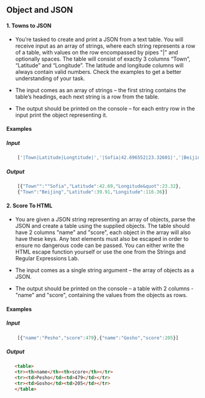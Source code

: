 ## Object and JSON 

#### 1. Towns to JSON

* You’re tasked to create and print a JSON from a text table. You will receive input as an array of strings, where each
string represents a row of a table, with values on the row encompassed by pipes &quot;|&quot; and optionally spaces. The
table will consist of exactly 3 columns “Town”, “Latitude” and “Longitude”. The latitude and longitude columns will
always contain valid numbers. Check the examples to get a better understanding of your task.

* The input comes as an array of strings – the first string contains the table’s headings, each next string is a row from
the table.

* The output should be printed on the console – for each entry row in the input print the object representing it.

#### Examples 

##### Input

```javascript
    ['|Town|Latitude|Longtitude|','|Sofia|42.696552|23.32601|','|Beijing|39.913818|116.363625']
```
##### Output

```javascript
    [{"Town"":""Sofia","Latitude":42.69,"Longitude&quot":23.32},
    {"Town":"Beijing","Latitude":39.91,"Longitude":116.36}]
```

#### 2. Score To HTML 

* You are given a JSON string representing an array of objects, parse the JSON and create a table using the supplied
objects. The table should have 2 columns &quot;name&quot; and &quot;score&quot;, each object in the array will also have these keys.
Any text elements must also be escaped in order to ensure no dangerous code can be passed.
You can either write the HTML escape function yourself or use the one from the Strings and Regular Expressions Lab.

* The input comes as a single string argument – the array of objects as a JSON.

* The output should be printed on the console – a table with 2 columns - &quot;name&quot; and &quot;score&quot;, containing the values
from the objects as rows.

#### Examples

##### Input

```javascript
    [{"name":"Pesho","score":479},{"name":"Gosho","score":205}]
``` 

##### Output
```html
   <table>
   <tr><th>name</th><th>score</th></tr>
   <tr><td>Pesho</td><td>479</td></tr>
   <tr><td>Gosho</td><td>205</td></tr>
   </table>
```